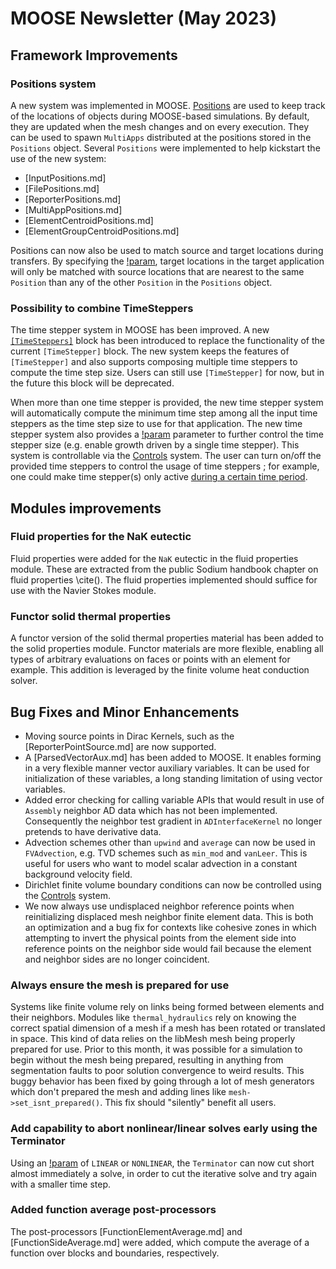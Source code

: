 # MOOSE Newsletter (May 2023)

## Framework Improvements

### Positions system

A new system was implemented in MOOSE. [Positions](syntax/Positions/index.md) are used to keep track
of the locations of objects during MOOSE-based simulations.
By default, they are updated when the mesh changes and on every execution. They can be used to spawn
`MultiApps` distributed at the positions stored in the `Positions` object.
Several `Positions` were implemented to help kickstart the use of the new system:

- [InputPositions.md]
- [FilePositions.md]
- [ReporterPositions.md]
- [MultiAppPositions.md]
- [ElementCentroidPositions.md]
- [ElementGroupCentroidPositions.md]

Positions can now also be used to match source and target locations during transfers.
By specifying the [!param](/Transfers/MultiAppGeneralFieldNearestNodeTransfer/use_nearest_positions),
target locations in the target application will only be matched with source locations that
are nearest to the same `Position` than any of the other `Position` in the `Positions` object.

### Possibility to combine TimeSteppers

The time stepper system in MOOSE has been improved. A new [`[TimeSteppers]`](TimeSteppers/index.md) block has been introduced to replace the functionality of the current `[TimeStepper]` block. The new system keeps the features of `[TimeStepper]` and also supports composing multiple time steppers to compute the time step size. Users can still use `[TimeStepper]` for now, but in the future this block will be deprecated.

When more than one time stepper is provided, the new time stepper system will automatically compute the minimum time step among all the input time steppers as the time step size to use for that application. The new time stepper system also provides a [!param](/Executioner/TimeSteppers/lower_bound) parameter to further control the time stepper size (e.g. enable growth driven by a single time stepper). This system is controllable via the [Controls](syntax/Controls/index.md) system. The user can turn on/off the provided time steppers to control the usage of time steppers ; for example, one could make time stepper(s) only active [during a certain time period](TimePeriod.md).

## Modules improvements

### Fluid properties for the NaK eutectic

Fluid properties were added for the `NaK` eutectic in the fluid properties module.
These are extracted from the public Sodium handbook chapter on fluid properties \cite().
The fluid properties implemented should suffice for use with the Navier Stokes module.

### Functor solid thermal properties

A functor version of the solid thermal properties material has been added to the solid properties module.
Functor materials are more flexible, enabling all types of arbitrary evaluations on faces or points with an element for example.
This addition is leveraged by the finite volume heat conduction solver.

## Bug Fixes and Minor Enhancements

- Moving source points in Dirac Kernels, such as the [ReporterPointSource.md] are now supported.
- A [ParsedVectorAux.md] has been added to MOOSE. It enables forming in a very
  flexible manner vector auxiliary variables. It can be used for initialization
  of these variables, a long standing limitation of using vector variables.
- Added error checking for calling variable APIs that would result in use of
  `Assembly` neighbor AD data which has not been implemented. Consequently the
  neighbor test gradient in `ADInterfaceKernel` no longer pretends to have
  derivative data.
- Advection schemes other than `upwind` and `average` can now be used in
  `FVAdvection`, e.g. TVD schemes such as `min_mod` and `vanLeer`. This is
  useful for users who want to model scalar advection in a constant background
  velocity field.
- Dirichlet finite volume boundary conditions can now be controlled using the
  [Controls](syntax/Controls/index.md) system.
- We now always use undisplaced neighbor reference points when reinitializing
  displaced mesh neighbor finite element data. This is both an optimization and
  a bug fix for contexts like cohesive zones in which attempting to invert the
  physical points from the element side into reference points on the neighbor side would
  fail because the element and neighbor sides are no longer coincident.

### Always ensure the mesh is prepared for use

Systems like finite volume rely on links being formed between elements and their
neighbors. Modules like `thermal_hydraulics`  rely on knowing the correct spatial dimension of a
mesh if a mesh has been rotated or translated in space. This kind of data relies
on the libMesh mesh being properly prepared for use. Prior to this month, it was
possible for a simulation to begin without the mesh being prepared, resulting in
anything from segmentation faults to poor solution convergence to weird
results. This buggy behavior has been fixed by going through a lot of mesh
generators which don't prepared the mesh and adding lines like
`mesh->set_isnt_prepared()`. This fix should "silently" benefit all users.

### Add capability to abort nonlinear/linear solves early using the Terminator

Using an [!param](/UserObjects/Terminator/execute_on) of `LINEAR` or `NONLINEAR`, the
`Terminator` can now cut short almost immediately a solve, in order to cut the iterative solve
and try again with a smaller time step.

### Added function average post-processors

The post-processors [FunctionElementAverage.md] and [FunctionSideAverage.md]
were added, which compute the average of a function over blocks and boundaries,
respectively.
